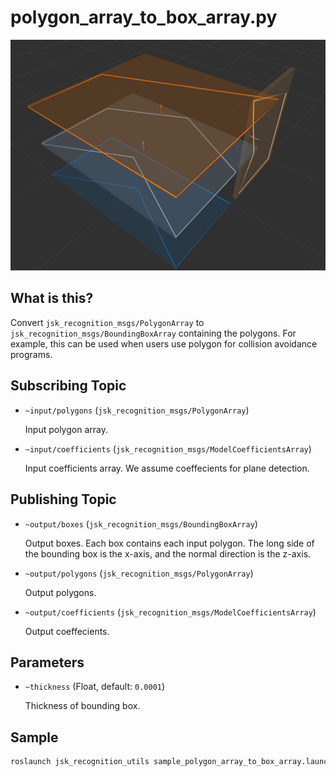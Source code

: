 # polygon_array_to_box_array.py

![](images/polygon_array_to_box_array.png)

## What is this?

Convert `jsk_recognition_msgs/PolygonArray` to `jsk_recognition_msgs/BoundingBoxArray` containing the polygons.
For example, this can be used when users use polygon for collision avoidance programs.


## Subscribing Topic

* `~input/polygons` (`jsk_recognition_msgs/PolygonArray`)

  Input polygon array.


* `~input/coefficients` (`jsk_recognition_msgs/ModelCoefficientsArray`)

  Input coefficients array.
  We assume coeffecients for plane detection.


## Publishing Topic


* `~output/boxes` (`jsk_recognition_msgs/BoundingBoxArray`)

    Output boxes.
    Each box contains each input polygon.
    The long side of the bounding box is the x-axis, and the normal direction is the z-axis.

* `~output/polygons` (`jsk_recognition_msgs/PolygonArray`)

  Output polygons.

* `~output/coefficients` (`jsk_recognition_msgs/ModelCoefficientsArray`)

  Output coeffecients.


## Parameters

* ``~thickness`` (Float, default: ``0.0001``)

  Thickness of bounding box.


## Sample

```bash
roslaunch jsk_recognition_utils sample_polygon_array_to_box_array.launch
```
